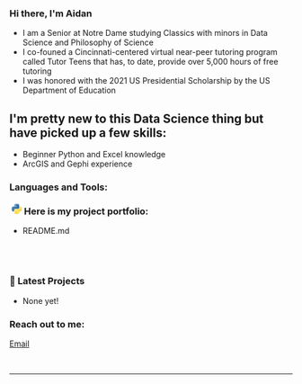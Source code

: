### Hi there, I'm Aidan
- I am a Senior at Notre Dame studying Classics with minors in Data Science and Philosophy of Science
- I co-founed a Cincinnati-centered virtual near-peer tutoring program called Tutor Teens that has, to date, provide over 5,000 hours of free tutoring
- I was honored with the 2021 US Presidential Scholarship by the US Department of Education

## I'm pretty new to this Data Science thing but have picked up a few skills:

- Beginner Python and Excel knowledge
- ArcGIS and Gephi experience

### Languages and Tools:

<img align="left" alt="Python" width="26px" src="https://raw.githubusercontent.com/github/explore/80688e429a7d4ef2fca1e82350fe8e3517d3494d/topics/python/python.png" />

### Here is my project portfolio:
- README.md
  
<br />
<br />


### 📕 Latest Projects

<!-- BLOG-POST-LIST:START -->
- None yet!
<!-- BLOG-POST-LIST:END -->

### Reach out to me:

[Email](mailto:afinn2@nd.edu)


<br />

---

[website]: https://afinn2.github.io/
